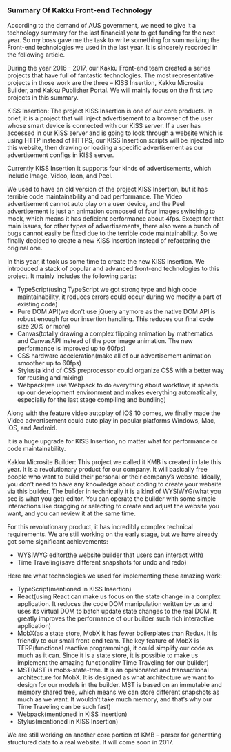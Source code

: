 ### Summary Of Kakku Front-end Technology
According to the demand of AUS government, we need to give it a technology summary for the last financial year to get funding for the next year. So my boss gave me the task to write something for summarizing the Front-end technologies we used in the last year. It is sincerely recorded in the following article.

During the year 2016 - 2017, our Kakku Front-end team created a series projects that have full of fantastic technologies. The most representative projects in those work are the three – KISS Insertion, Kakku Microsite Builder, and Kakku Publisher Portal. We will mainly focus on the first two projects in this summary.

KISS Insertion:
The project KISS Insertion is one of our core products. In brief, it is a project that will inject advertisement to a browser of the user whose smart device is connected with our KISS server. If a user has accessed in our KISS server and is going to look through a website which is using HTTP instead of HTTPS, our KISS Insertion scripts will be injected into this website, then drawing or loading a specific advertisement as our advertisement configs in KISS server.

Currently KISS Insertion it supports four kinds of advertisements, which include Image, Video, Icon, and Peel.

We used to have an old version of the project KISS Insertion, but it has terrible code maintainability and bad performance. The Video advertisement cannot auto play on a user device, and the Peel advertisement is just an animation composed of four images switching to mock, which means it has deficient performance about 4fps. Except for that main issues, for other types of advertisements, there also were a bunch of bugs cannot easily be fixed due to the terrible code maintainability. So we finally decided to create a new KISS Insertion instead of refactoring the original one.

In this year, it took us some time to create the new KISS Insertion. We introduced a stack of popular and advanced front-end technologies to this project. It mainly includes the following parts:
- TypeScript(using TypeScript we got strong type and high code maintainability, it reduces errors could occur during we modify a part of existing code)
- Pure DOM API(we don’t use jQuery anymore as the native DOM API is robust enough for our insertion handling. This reduces our final code size 20% or more)
- Canvas(totally drawing a complex flipping animation by mathematics and CanvasAPI instead of the poor image animation. The new performance is improved up to 60fps)
- CSS hardware acceleration(make all of our advertisement animation smoother up to 60fps)
- Stylus(a kind of CSS preprocessor could organize CSS with a better way for reusing and mixing)
- Webpack(we use Webpack to do everything about workflow, it speeds up our development environment and makes everything automatically, especially for the last stage compiling and bundling)

Along with the feature video autoplay of iOS 10 comes, we finally made the Video advertisement could auto play in popular platforms Windows, Mac, iOS, and Android.

It is a huge upgrade for KISS Insertion, no matter what for performance or code maintainability.

Kakku Microsite Builder:
This project we called it KMB is created in late this year. It is a revolutionary product for our company. It will basically free people who want to build their personal or their company’s website. Ideally, you don’t need to have any knowledge about coding to create your website via this builder. The builder in technically it is a kind of WYSIWYG(what you see is what you get) editor. You can operate the builder with some simple interactions like dragging or selecting to create and adjust the website you want, and you can review it at the same time.

For this revolutionary product, it has incredibly complex technical requirements. We are still working on the early stage, but we have already got some significant achievements:
- WYSIWYG editor(the website builder that users can interact with)
- Time Traveling(save different snapshots for undo and redo)

Here are what technologies we used for implementing these amazing work:
- TypeScript(mentioned in KISS Insertion)
- React(using React can make us focus on the state change in a complex application. It reduces the code DOM manipulation written by us and uses its virtual DOM to batch update state changes to the real DOM. It greatly improves the performance of our builder such rich interactive application)
- MobX(as a state store, MobX it has fewer boilerplates than Redux. It is friendly to our small front-end team. The key feature of MobX is TFRP(functional reactive programming), it could simplify our code as much as it can. Since it is a state store, it is possible to make us implement the amazing functionality Time Traveling for our builder)
- MST(MST is mobs-state-tree. It is an opinionated and transactional architecture for MobX. It is designed as what architecture we want to design for our models in the builder. MST is based on an immutable and memory shared tree, which means we can store different snapshots as much as we want. It wouldn’t take much memory, and that’s why our Time Traveling can be such fast)
- Webpack(mentioned in KISS Insertion)
- Stylus(mentioned in KISS Insertion)

We are still working on another core portion of KMB – parser for generating structured data to a real website. It will come soon in 2017.
